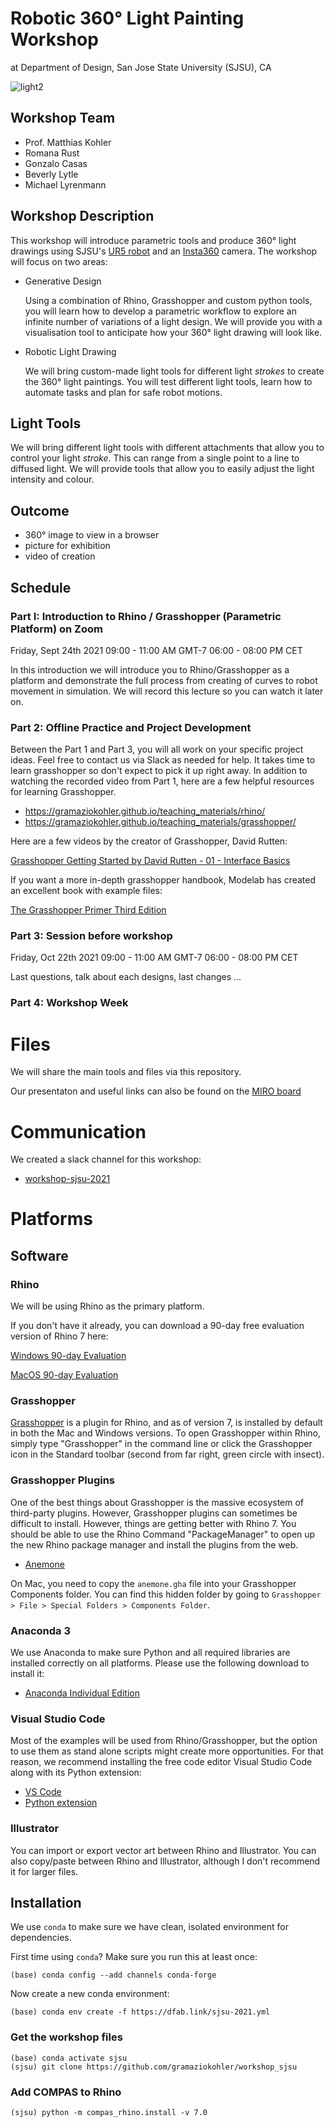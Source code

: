 # Robotic 360° Light Painting Workshop

at Department of Design, San Jose State University (SJSU), CA

![light2](https://user-images.githubusercontent.com/13201783/133784455-98f1603c-2795-4ea7-be04-f8d1fedb6658.jpg)

## Workshop Team

* Prof. Matthias Kohler
* Romana Rust
* Gonzalo Casas
* Beverly Lytle
* Michael Lyrenmann

## Workshop Description

This workshop will introduce parametric tools and produce 360° light drawings using SJSU's [UR5 robot](https://www.universal-robots.com/e-series/) and an [Insta360](https://www.insta360.com/) camera. The workshop will focus on two areas:

* Generative Design

    Using a combination of Rhino, Grasshopper and custom python tools, you will learn how to develop a parametric workflow to explore an infinite number of variations of a light design. We will provide you with a visualisation tool to anticipate how your 360° light drawing will look like.

* Robotic Light Drawing

    We will bring custom-made light tools for different light *strokes* to create the 360° light paintings. You will test different light tools, learn how to automate tasks and plan for safe robot motions. 


## Light Tools

We will bring different light tools with different attachments that allow you to control your light *stroke*. This can range from a single point to a line to diffused light. We will provide tools that allow you to easily adjust the light intensity and colour.

## Outcome
* 360° image to view in a browser
* picture for exhibition
* video of creation

## Schedule

### Part I: Introduction to Rhino / Grasshopper (Parametric Platform) on Zoom

Friday, Sept 24th 2021
09:00 - 11:00 AM GMT-7
06:00 - 08:00 PM CET

In this introduction we will introduce you to Rhino/Grasshopper as a platform and demonstrate the full process from creating of curves to robot movement in simulation.
We will record this lecture so you can watch it later on.

### Part 2: Offline Practice and Project Development

Between the Part 1 and Part 3, you will all work on your specific project ideas. Feel free to contact us via Slack as needed for help. It takes time to learn grasshopper so don't expect to pick it up right away. In addition to watching the recorded video from Part 1, here are a few helpful resources for learning Grasshopper.

* https://gramaziokohler.github.io/teaching_materials/rhino/
* https://gramaziokohler.github.io/teaching_materials/grasshopper/

Here are a few videos by the creator of Grasshopper, David Rutten:

[Grasshopper Getting Started by David Rutten - 01 - Interface Basics](https://vimeopro.com/rhino/grasshopper-getting-started-by-david-rutten)

If you want a more in-depth grasshopper handbook, Modelab has created an excellent book with example files:

[The Grasshopper Primer Third Edition](https://modelab.gitbooks.io/grasshopper-primer/content/index.html)



### Part 3: Session before workshop

Friday, Oct 22th 2021
09:00 - 11:00 AM GMT-7
06:00 - 08:00 PM CET

Last questions, talk about each designs, last changes ...

### Part 4: Workshop Week



# Files

We will share the main tools and files via this repository.

Our presentaton and useful links can also be found on the [MIRO board](https://miro.com/app/board/o9J_lwOiOCk=/)

# Communication

We created a slack channel for this workshop:

* [workshop-sjsu-2021](https://gramaziokohler.slack.com/messages/workshop-sjsu-2021/)

# Platforms

## Software

### Rhino

We will be using Rhino as the primary platform. 

If you don't have it already, you can download a 90-day free evaluation version of Rhino 7 here:

[Windows 90-day Evaluation](https://www.rhino3d.com/download/rhino-for-windows/evaluation)

[MacOS 90-day Evaluation](https://www.rhino3d.com/download/rhino-for-mac/evaluation)

### Grasshopper

[Grasshopper](https://www.rhino3d.com/features/#grasshopper) is a plugin for Rhino, and as of version 7, is installed by default in both the Mac and Windows versions. To open Grasshopper within Rhino, simply type "Grasshopper" in the command line or click the Grasshopper icon in the Standard toolbar (second from far right, green circle with insect).

### Grasshopper Plugins

One of the best things about Grasshopper is the massive ecosystem of third-party plugins. However, Grasshopper plugins can sometimes be difficult to install. However, things are getting better with Rhino 7. You should be able to use the Rhino Command "PackageManager" to open up the new Rhino package manager and install the plugins from the web.

* [Anemone](https://www.food4rhino.com/en/app/anemone)

On Mac, you need to copy the `anemone.gha` file into your Grasshopper Components folder. You can find this hidden folder by going to `Grasshopper > File > Special Folders > Components Folder`.

### Anaconda 3

We use Anaconda to make sure Python and all required libraries are installed correctly on all platforms. Please use the following download to install it:

* [Anaconda Individual Edition](https://www.anaconda.com/products/individual)

### Visual Studio Code

Most of the examples will be used from Rhino/Grasshopper, but the option to use them as stand alone scripts might create more opportunities. For that reason, we recommend installing the free code editor Visual Studio Code along with its Python extension:

* [VS Code](https://code.visualstudio.com/)
* [Python extension](https://marketplace.visualstudio.com/items?itemName=ms-python.python)

### Illustrator

You can import or export vector art between Rhino and Illustrator. You can also copy/paste between Rhino and Illustrator, although I don't recommend it for larger files.

## Installation

We use `conda` to make sure we have clean, isolated environment for dependencies.

First time using `conda`? Make sure you run this at least once:

    (base) conda config --add channels conda-forge

Now create a new conda environment:

    (base) conda env create -f https://dfab.link/sjsu-2021.yml

### Get the workshop files

    (base) conda activate sjsu
    (sjsu) git clone https://github.com/gramaziokohler/workshop_sjsu

### Add COMPAS to Rhino

    (sjsu) python -m compas_rhino.install -v 7.0
